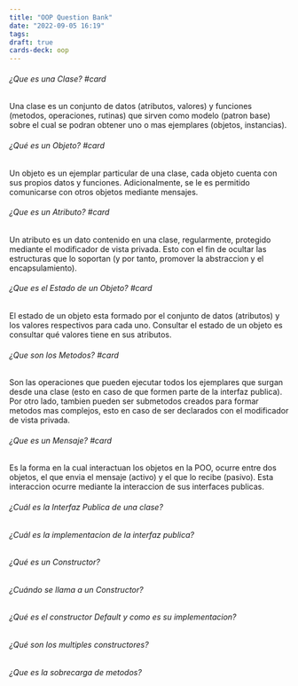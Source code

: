 ```yaml
---
title: "OOP Question Bank"
date: "2022-09-05 16:19"
tags: 
draft: true
cards-deck: oop
---
```

###### ¿Que es una Clase? #card
Una clase es un conjunto de datos (atributos, valores) y funciones (metodos, operaciones, rutinas) que sirven como modelo (patron base) sobre el cual se podran obtener uno o mas ejemplares (objetos, instancias).

###### ¿Qué es un Objeto? #card
Un objeto es un ejemplar particular de una clase, cada objeto cuenta con sus propios datos y funciones. Adicionalmente, se le es permitido comunicarse con otros objetos mediante mensajes.

###### ¿Que es un Atributo? #card
Un atributo es un dato contenido en una clase, regularmente, protegido mediante el modificador de vista privada. Esto con el fin de ocultar las estructuras que lo soportan (y por tanto, promover la abstraccion y el encapsulamiento).

###### ¿Que es el Estado de un Objeto? #card
El estado de un objeto esta formado por el conjunto de datos (atributos) y los valores respectivos para cada uno. Consultar el estado de un objeto es consultar qué valores tiene en sus atributos.

###### ¿Que son los Metodos? #card
Son las operaciones que pueden ejecutar todos los ejemplares que surgan desde una clase (esto en caso de que formen parte de la interfaz publica). Por otro lado, tambien pueden ser submetodos creados para formar metodos mas complejos, esto en caso de ser declarados con el modificador de vista privada.

###### ¿Que es un Mensaje? #card
Es la forma en la cual interactuan los objetos en la POO, ocurre entre dos objetos, el que envia el mensaje (activo) y el que lo recibe (pasivo). Esta interaccion ocurre mediante la interaccion de sus interfaces publicas.

###### ¿Cuál es la Interfaz Publica de una clase?

###### ¿Cuál es la implementacion de la interfaz publica?

###### ¿Qué es un Constructor?

###### ¿Cuándo se llama a un Constructor?

###### ¿Qué es el constructor Default y como es su implementacion?

###### ¿Qué son los multiples constructores?

###### ¿Que es la sobrecarga de metodos?